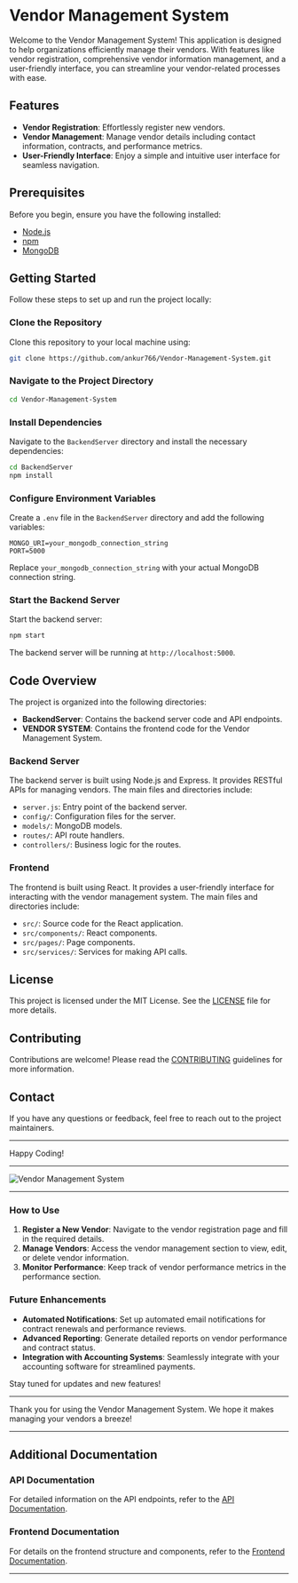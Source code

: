 
# Vendor Management System

Welcome to the Vendor Management System! This application is designed to help organizations efficiently manage their vendors. With features like vendor registration, comprehensive vendor information management, and a user-friendly interface, you can streamline your vendor-related processes with ease.

## Features

- **Vendor Registration**: Effortlessly register new vendors.
- **Vendor Management**: Manage vendor details including contact information, contracts, and performance metrics.
- **User-Friendly Interface**: Enjoy a simple and intuitive user interface for seamless navigation.



## Prerequisites

Before you begin, ensure you have the following installed:

- [Node.js](https://nodejs.org/)
- [npm](https://www.npmjs.com/)
- [MongoDB](https://www.mongodb.com/)

## Getting Started

Follow these steps to set up and run the project locally:

### Clone the Repository

Clone this repository to your local machine using:

```bash
git clone https://github.com/ankur766/Vendor-Management-System.git
```

### Navigate to the Project Directory

```bash
cd Vendor-Management-System
```

### Install Dependencies

Navigate to the `BackendServer` directory and install the necessary dependencies:

```bash
cd BackendServer
npm install
```

### Configure Environment Variables

Create a `.env` file in the `BackendServer` directory and add the following variables:

```env
MONGO_URI=your_mongodb_connection_string
PORT=5000
```

Replace `your_mongodb_connection_string` with your actual MongoDB connection string.

### Start the Backend Server

Start the backend server:

```bash
npm start
```

The backend server will be running at `http://localhost:5000`.

## Code Overview

The project is organized into the following directories:

- **BackendServer**: Contains the backend server code and API endpoints.
- **VENDOR SYSTEM**: Contains the frontend code for the Vendor Management System.

### Backend Server

The backend server is built using Node.js and Express. It provides RESTful APIs for managing vendors. The main files and directories include:

- `server.js`: Entry point of the backend server.
- `config/`: Configuration files for the server.
- `models/`: MongoDB models.
- `routes/`: API route handlers.
- `controllers/`: Business logic for the routes.

### Frontend

The frontend is built using React. It provides a user-friendly interface for interacting with the vendor management system. The main files and directories include:

- `src/`: Source code for the React application.
- `src/components/`: React components.
- `src/pages/`: Page components.
- `src/services/`: Services for making API calls.


## License

This project is licensed under the MIT License. See the [LICENSE](LICENSE) file for more details.

## Contributing

Contributions are welcome! Please read the [CONTRIBUTING](CONTRIBUTING.md) guidelines for more information.

## Contact

If you have any questions or feedback, feel free to reach out to the project maintainers.

---

Happy Coding!

---

![Vendor Management System](docs/images/screenshot.png)

---

### How to Use

1. **Register a New Vendor**: Navigate to the vendor registration page and fill in the required details.
2. **Manage Vendors**: Access the vendor management section to view, edit, or delete vendor information.
3. **Monitor Performance**: Keep track of vendor performance metrics in the performance section.

### Future Enhancements

- **Automated Notifications**: Set up automated email notifications for contract renewals and performance reviews.
- **Advanced Reporting**: Generate detailed reports on vendor performance and contract status.
- **Integration with Accounting Systems**: Seamlessly integrate with your accounting software for streamlined payments.

Stay tuned for updates and new features!

---

Thank you for using the Vendor Management System. We hope it makes managing your vendors a breeze!

---

## Additional Documentation

### API Documentation

For detailed information on the API endpoints, refer to the [API Documentation](docs/api.md).

### Frontend Documentation

For details on the frontend structure and components, refer to the [Frontend Documentation](docs/frontend.md).

---

